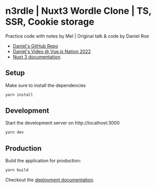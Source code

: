 # n3rdle | Nuxt3 Wordle Clone | TS, SSR, Cookie storage

Practice code with notes by Mel | Original talk & code by Daniel Roe

- [Daniel's GitHub Repo](https://github.com/danielroe/n3rdle)
- [Daniel's Video @ Vue.js Nation 2022](https://www.youtube.com/watch?v=-U8NWGTGNVw)
- [Nuxt 3 documentation](https://v3.nuxtjs.org).

## Setup

Make sure to install the dependencies

```bash
yarn install
```

## Development

Start the development server on http://localhost:3000

```bash
yarn dev
```

## Production

Build the application for production:

```bash
yarn build
```

Checkout the [deployment documentation](https://v3.nuxtjs.org/docs/deployment).
